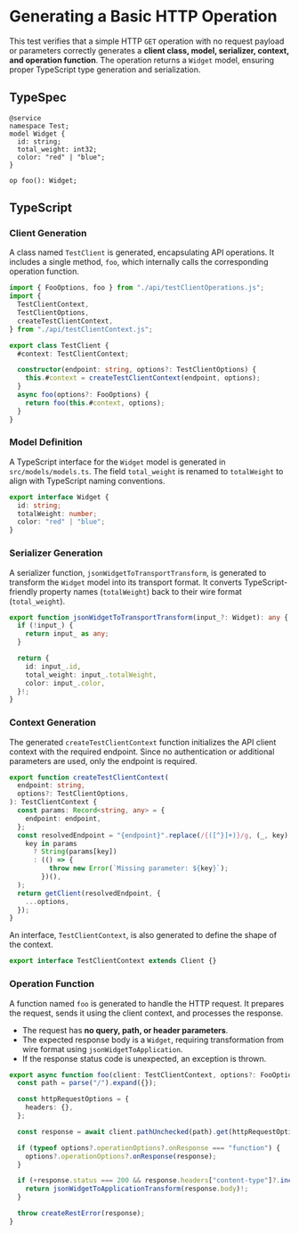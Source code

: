# **Generating a Basic HTTP Operation**

This test verifies that a simple HTTP `GET` operation with no request payload or parameters correctly generates a **client class, model, serializer, context, and operation function**. The operation returns a `Widget` model, ensuring proper TypeScript type generation and serialization.

## **TypeSpec**

```tsp
@service
namespace Test;
model Widget {
  id: string;
  total_weight: int32;
  color: "red" | "blue";
}

op foo(): Widget;
```

## **TypeScript**

### **Client Generation**

A class named `TestClient` is generated, encapsulating API operations. It includes a single method, `foo`, which internally calls the corresponding operation function.

```ts src/testClient.ts
import { FooOptions, foo } from "./api/testClientOperations.js";
import {
  TestClientContext,
  TestClientOptions,
  createTestClientContext,
} from "./api/testClientContext.js";

export class TestClient {
  #context: TestClientContext;

  constructor(endpoint: string, options?: TestClientOptions) {
    this.#context = createTestClientContext(endpoint, options);
  }
  async foo(options?: FooOptions) {
    return foo(this.#context, options);
  }
}
```

### **Model Definition**

A TypeScript interface for the `Widget` model is generated in `src/models/models.ts`. The field `total_weight` is renamed to `totalWeight` to align with TypeScript naming conventions.

```ts src/models/models.ts interface Widget
export interface Widget {
  id: string;
  totalWeight: number;
  color: "red" | "blue";
}
```

### **Serializer Generation**

A serializer function, `jsonWidgetToTransportTransform`, is generated to transform the `Widget` model into its transport format. It converts TypeScript-friendly property names (`totalWeight`) back to their wire format (`total_weight`).

```ts src/models/serializers.ts function jsonWidgetToTransportTransform
export function jsonWidgetToTransportTransform(input_?: Widget): any {
  if (!input_) {
    return input_ as any;
  }

  return {
    id: input_.id,
    total_weight: input_.totalWeight,
    color: input_.color,
  }!;
}
```

### **Context Generation**

The generated `createTestClientContext` function initializes the API client context with the required endpoint. Since no authentication or additional parameters are used, only the endpoint is required.

```ts src/api/testClientContext.ts function createTestClientContext
export function createTestClientContext(
  endpoint: string,
  options?: TestClientOptions,
): TestClientContext {
  const params: Record<string, any> = {
    endpoint: endpoint,
  };
  const resolvedEndpoint = "{endpoint}".replace(/{([^}]+)}/g, (_, key) =>
    key in params
      ? String(params[key])
      : (() => {
          throw new Error(`Missing parameter: ${key}`);
        })(),
  );
  return getClient(resolvedEndpoint, {
    ...options,
  });
}
```

An interface, `TestClientContext`, is also generated to define the shape of the context.

```ts src/api/testClientContext.ts interface TestClientContext
export interface TestClientContext extends Client {}
```

### **Operation Function**

A function named `foo` is generated to handle the HTTP request. It prepares the request, sends it using the client context, and processes the response.

- The request has **no query, path, or header parameters**.
- The expected response body is a `Widget`, requiring transformation from wire format using `jsonWidgetToApplication`.
- If the response status code is unexpected, an exception is thrown.

```ts src/api/testClientOperations.ts function foo
export async function foo(client: TestClientContext, options?: FooOptions): Promise<Widget> {
  const path = parse("/").expand({});

  const httpRequestOptions = {
    headers: {},
  };

  const response = await client.pathUnchecked(path).get(httpRequestOptions);

  if (typeof options?.operationOptions?.onResponse === "function") {
    options?.operationOptions?.onResponse(response);
  }

  if (+response.status === 200 && response.headers["content-type"]?.includes("application/json")) {
    return jsonWidgetToApplicationTransform(response.body)!;
  }

  throw createRestError(response);
}
```

